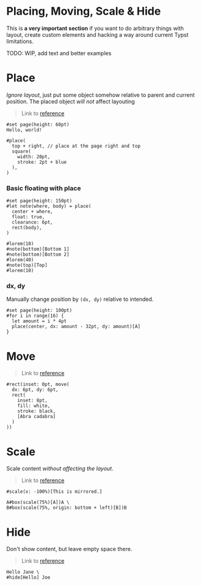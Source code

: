# Placing, Moving, Scale & Hide

This is **a very important section** if you want to do arbitrary things with layout,
create custom elements and hacking a way around current Typst limitations.

TODO: WIP, add text and better examples

# Place

_Ignore layout_, just put some object somehow relative to parent and current position.
The placed object _will not_ affect layouting

> Link to [reference](https://typst.app/docs/reference/layout/place/)

```typ
#set page(height: 60pt)
Hello, world!

#place(
  top + right, // place at the page right and top
  square(
    width: 20pt,
    stroke: 2pt + blue
  ),
)
```

### Basic floating with place
```typ-norender
#set page(height: 150pt)
#let note(where, body) = place(
  center + where,
  float: true,
  clearance: 6pt,
  rect(body),
)

#lorem(10)
#note(bottom)[Bottom 1]
#note(bottom)[Bottom 2]
#lorem(40)
#note(top)[Top]
#lorem(10)
```

### dx, dy
Manually change position by `(dx, dy)` relative to intended.

```typ
#set page(height: 100pt)
#for i in range(16) {
  let amount = i * 4pt
  place(center, dx: amount - 32pt, dy: amount)[A]
}
```

# Move
> Link to [reference](https://typst.app/docs/reference/layout/move/)

```typ
#rect(inset: 0pt, move(
  dx: 6pt, dy: 6pt,
  rect(
    inset: 8pt,
    fill: white,
    stroke: black,
    [Abra cadabra]
  )
))
```

# Scale

Scale content _without affecting the layout_.

> Link to [reference](https://typst.app/docs/reference/layout/scale/)

```typ
#scale(x: -100%)[This is mirrored.]
```

```typ
A#box(scale(75%)[A])A \
B#box(scale(75%, origin: bottom + left)[B])B
```

# Hide

Don't show content, but leave empty space there.

> Link to [reference](https://typst.app/docs/reference/layout/hide/)

```
Hello Jane \
#hide[Hello] Joe
```
